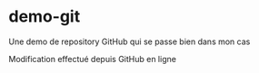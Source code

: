 # demo-git
Une demo de repository GitHub qui se passe bien dans mon cas

Modification effectué depuis GitHub en ligne
